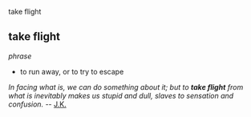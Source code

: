 take flight
## take flight
_phrase_

 - to run away, or to try to escape

_In facing what is, we can do something about it; but to __take flight__ from what is inevitably makes us stupid and dull, slaves to sensation and confusion._ -- [J.K.](https://jkrishnamurti.org/content/series-i-chapter-27-‘-radio-and-music’)  
